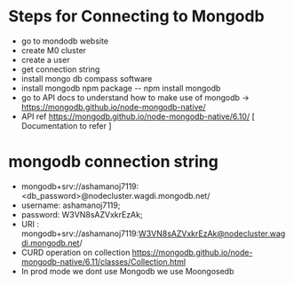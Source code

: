 
# Steps for Connecting to Mongodb
- go to mondodb website
- create M0 cluster
- create a user
- get connection string
- install mongo db compass software
- install mongodb npm package -- npm install mongodb
- go to API docs to understand how to make use of mongodb -> https://mongodb.github.io/node-mongodb-native/
- API ref https://mongodb.github.io/node-mongodb-native/6.10/ [ Documentation to refer ]

# mongodb connection string
- mongodb+srv://ashamanoj7119:<db_password>@nodecluster.wagdi.mongodb.net/
- username: ashamanoj7119;
- password: W3VN8sAZVxkrEzAk;
- URI : mongodb+srv://ashamanoj7119:W3VN8sAZVxkrEzAk@nodecluster.wagdi.mongodb.net/
- CURD operation on collection https://mongodb.github.io/node-mongodb-native/6.11/classes/Collection.html
- In prod mode we dont use Mongodb we use Moongosedb

